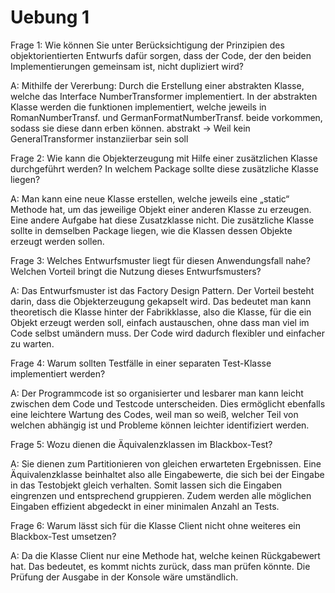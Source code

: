 # Uebung 1
Frage 1: Wie können Sie unter Berücksichtigung der Prinzipien des
objektorientierten Entwurfs dafür sorgen, dass der Code, der den beiden
Implementierungen gemeinsam ist, nicht dupliziert wird?

A: Mithilfe der Vererbung: Durch die Erstellung einer abstrakten Klasse, 
welche das Interface NumberTransformer implementiert.
In der abstrakten Klasse werden die funktionen implementiert, welche jeweils in RomanNumberTransf. und 
GermanFormatNumberTransf. beide vorkommen, sodass sie diese dann erben können.
abstrakt -> Weil kein GeneralTransformer instanziierbar sein soll 

Frage 2: Wie kann die Objekterzeugung mit Hilfe einer zusätzlichen Klasse durchgeführt werden? 
In welchem Package sollte diese zusätzliche Klasse liegen?

A: Man kann eine neue Klasse erstellen, welche jeweils eine „static“ Methode hat,
um das jeweilige Objekt einer anderen Klasse zu erzeugen. Eine andere Aufgabe hat diese Zusatzklasse nicht.
Die zusätzliche Klasse sollte in demselben Package liegen, wie die Klassen dessen Objekte erzeugt werden sollen.

Frage 3: Welches Entwurfsmuster liegt für diesen Anwendungsfall nahe?
Welchen Vorteil bringt die Nutzung dieses Entwurfsmusters?

A: Das Entwurfsmuster ist das Factory Design Pattern. Der Vorteil besteht darin, dass die Objekterzeugung gekapselt wird.
Das bedeutet man kann theoretisch die Klasse hinter der Fabrikklasse, also die Klasse,
für die ein Objekt erzeugt werden soll, einfach austauschen, ohne dass man viel im Code selbst umändern muss.
Der Code wird dadurch flexibler und einfacher zu warten.

Frage 4: Warum sollten Testfälle in einer separaten Test-Klasse implementiert
werden?

A: Der Programmcode ist so organisierter und lesbarer man kann leicht zwischen dem Code und Testcode unterscheiden.
Dies ermöglicht ebenfalls eine leichtere Wartung des Codes, weil man so weiß, welcher Teil von welchen abhängig ist und
Probleme können leichter identifiziert werden.


Frage 5: Wozu dienen die Äquivalenzklassen im Blackbox-Test?

A: Sie dienen zum Partitionieren von gleichen erwarteten Ergebnissen.
Eine Äquivalenzklasse beinhaltet also alle Eingabewerte, die sich bei der Eingabe in das Testobjekt gleich verhalten.
Somit lassen sich die Eingaben eingrenzen und entsprechend gruppieren. Zudem werden alle möglichen Eingaben effizient 
abgedeckt in einer minimalen Anzahl an Tests.

Frage 6: Warum lässt sich für die Klasse Client nicht ohne weiteres ein Blackbox-Test umsetzen?

A: Da die Klasse Client nur eine Methode hat, welche keinen Rückgabewert hat.
Das bedeutet, es kommt nichts zurück, dass man prüfen könnte. Die Prüfung der Ausgabe in der Konsole wäre umständlich. 





